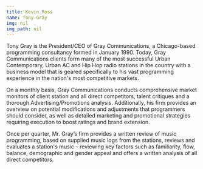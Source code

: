 ```yaml
---
title: Kevin Ross
name: Tony Gray
img: nil
img_path: nil
---
```


Tony Gray is the President/CEO of Gray Communications, a Chicago-based
programming consultancy formed in January 1990. Today, Gray
Communications clients form many of the most successful Urban Contemporary,
Urban AC and Hip Hop radio stations in the country with a business model that is
geared specifically to his vast programming experience in the nation&#39;s most
competitive markets.

On a monthly basis, Gray Communications conducts comprehensive market
monitors of client station and all direct competitors, talent critiques and a
thorough Advertising/Promotions analysis. Additionally, his firm provides an
overview on potential modifications and adjustments that programmers should
consider, as well as detailed marketing and promotional strategies requiring
execution to boost ratings and brand extension. 

Once per quarter, Mr. Gray’s firm provides a written review of music
programming, based on supplied music logs from the stations, reviews and
evaluates a station&#39;s music – reviewing key factors such as familiarity, flow,
balance, demographic and gender appeal and offers a written analysis of all
direct competitors.
